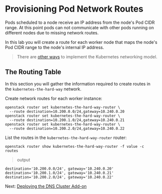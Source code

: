 # Provisioning Pod Network Routes

Pods scheduled to a node receive an IP address from the node's Pod CIDR range. At this point pods can not communicate with other pods running on different nodes due to missing network routes.

In this lab you will create a route for each worker node that maps the node's Pod CIDR range to the node's internal IP address.

> There are [other ways](https://kubernetes.io/docs/concepts/cluster-administration/networking/#how-to-achieve-this) to implement the Kubernetes networking model.

## The Routing Table

In this section you will gather the information required to create routes in the `kubernetes-the-hard-way` network.

Create network routes for each worker instance:

```
openstack router set kubernetes-the-hard-way-router \
  --route destination=10.200.0.0/24,gateway=10.240.0.20
openstack router set kubernetes-the-hard-way-router \
  --route destination=10.200.1.0/24,gateway=10.240.0.21
openstack router set kubernetes-the-hard-way-router \
  --route destination=10.200.2.0/24,gateway=10.240.0.22
```

List the routes in the `kubernetes-the-hard-way-router` router:

```
openstack router show kubernetes-the-hard-way-router -f value -c routes
```

> output

```
destination='10.200.0.0/24', gateway='10.240.0.20'
destination='10.200.1.0/24', gateway='10.240.0.21'
destination='10.200.2.0/24', gateway='10.240.0.22'
```

Next: [Deploying the DNS Cluster Add-on](12-dns-addon.md)
